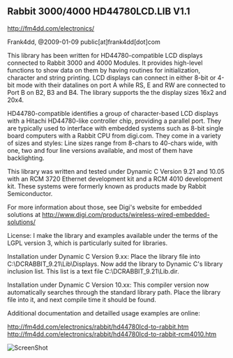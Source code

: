 ## Rabbit 3000/4000 HD44780LCD.LIB V1.1

http://fm4dd.com/electronics/

 Frank4dd, @2009-01-09
 public[at]frank4dd[dot]com

 This library has been written for HD44780-compatible LCD displays connected
 to Rabbit 3000 and 4000 Modules. It provides high-level functions to show
 data on them by having routines for initialization, character and string
 printing. LCD displays can connect in either 8-bit or 4-bit mode with their 
 datalines on port A while RS, E and RW are connected to Port B on B2, B3
 and B4. The library supports the the display sizes 16x2 and 20x4.

 HD44780-compatible identifies a group of character-based LCD displays with
 a Hitachi HD44780-like controller chip, providing  a parallel port. They are
 typically used to interface with embedded systems such as 8-bit single board
 computers with a Rabbit CPU from digi.com. They come in a variety of sizes
 and styles: Line sizes range from 8-chars to 40-chars wide, with one, two
 and four line versions available, and most of them have backlighting.

 This library was written and tested under Dynamic C Version 9.21 and 10.05
 with an RCM 3720 Ethernet development kit and a RCM 4010 development kit.
 These systems were formerly known as products made by Rabbit Semiconductor.

 For more information about those, see Digi's website for embedded solutions
 at http://www.digi.com/products/wireless-wired-embedded-solutions/

 License: I make the library and examples available under the terms of the
 LGPL version 3, which is particularly suited for libraries.

 Installation under Dynamic C Version 9.xx: Place the library file into
 C:\DCRABBIT_9.21\Lib\Displays. Now add the library to Dynamic C's library
 inclusion list. This list is a text file C:\DCRABBIT_9.21\Lib.dir.

 Installation under Dynamic C Version 10.xx: This compiler version now
 automatically searches through the standard library path. Place the 
 library file into it, and next compile time it should be found.

 Additional documentation and detailled usage examples are online:

http://fm4dd.com/electronics/rabbit/hd44780lcd-to-rabbit.htm
http://fm4dd.com/electronics/rabbit/hd44780lcd-to-rabbit-rcm4010.htm

![ScreenShot](http://fm4dd.com/electronics/rabbit/images/rcm4010-testprogram8.png)
